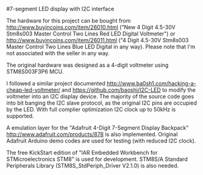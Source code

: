 #7-segment LED display with I2C interface

The hardware for this project can be bought from http://www.buyincoins.com/item/26010.html ("New 4 Digit 4.5-30V Stm8s003 Master Control Two Lines Red LED Digital Voltmeter") or http://www.buyincoins.com/item/26011.html ("4 Digit 4.5-30V Stm8s003 Master Control Two Lines Blue LED Digital in any way). Please note that I'm not associated with the seller in any way.

The original hardware was designed as a 4-digit voltmeter using STM8S003F3P6 MCU.

I followed a similar project documented http://www.ba0sh1.com/hacking-a-cheap-led-voltmeter/ and https://github.com/baoshi/I2C-LED to modify the voltmeter into an I2C display device. The majority of the source code goes into bit banging the I2C slave protocol, as the original I2C pins are occupied by the LED. With full complier optimization I2C clock up to 50kHz is supported.

A emulation layer for the "Adafruit 4-Digit 7-Segment Display Backpack" http://www.adafruit.com/products/878 is also implemented. Original Adafruit Arduino demo codes are used for testing (with reduced I2C clock).

The free KickStart edition of "IAR Embedded Workbench for STMicroelectronics STM8" is used for development. STM8S/A Standard Peripherals Library (STM8S_StdPeriph_Driver V2.1.0) is also needed.
 
